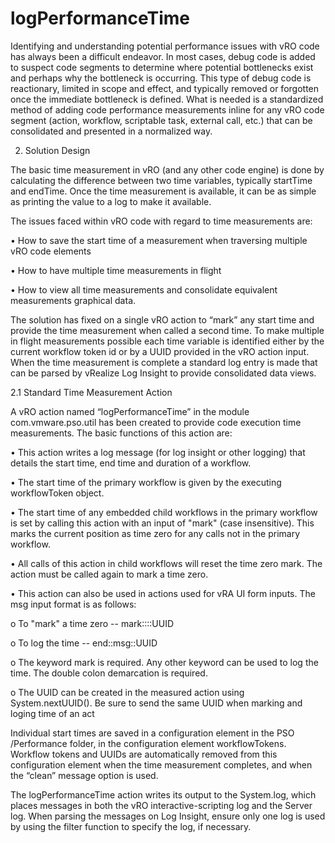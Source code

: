 # logPerformanceTime
Identifying and understanding potential performance issues with vRO code has always been a difficult endeavor. In most cases, debug code is added to suspect code segments to determine where potential bottlenecks exist and perhaps why the bottleneck is occurring. This type of debug code is reactionary, limited in scope and effect, and typically removed or forgotten once the immediate bottleneck is defined. What is needed is a standardized method of adding code performance measurements inline for any vRO code segment (action, workflow, scriptable task, external call, etc.) that can be consolidated and presented in a normalized way.

2.	Solution Design

The basic time measurement in vRO (and any other code engine) is done by calculating the difference between two time variables, typically startTime and endTime. Once the time measurement is available, it can be as simple as printing the value to a log to make it available.

The issues faced within vRO code with regard to time measurements are:

•	How to save the start time of a measurement when traversing multiple vRO code elements

•	How to have multiple time measurements in flight

•	How to view all time measurements and consolidate equivalent measurements graphical data.

The solution has fixed on a single vRO action to “mark” any start time and provide the time measurement when called a second time. To make multiple in flight measurements possible each time variable is identified either by the current workflow token id or by a UUID provided in the vRO action input. When the time measurement is complete a standard log entry is made that can be parsed by vRealize Log Insight to provide consolidated data views.


2.1	Standard Time Measurement Action

A vRO action named “logPerformanceTime” in the module com.vmware.pso.util has been created to provide code execution time measurements. The basic functions of this action are:

•	This action writes a log message (for log insight or other logging) that details the start time, end time and duration of a workflow.

•	The start time of the primary workflow is given by the executing workflowToken object.

•	The start time of any embedded child workflows in the primary workflow is set by calling this action with an input of "mark" (case insensitive). This marks the current position as time zero for any calls not in the primary workflow.

•	All calls of this action in child workflows will reset the time zero mark. The action must be called again to mark a time zero.

•	This action can also be used in actions used for vRA UI form inputs. The msg input format is as follows:

o	To "mark" a time zero -- mark::<msg>::UUID

o	To log the time -- end::msg::UUID

o	The keyword mark is required. Any other keyword can be used to log the time. The double colon demarcation is required. 

o	The UUID can be created in the measured action using System.nextUUID(). Be sure to send the same UUID when marking and loging time of an act

Individual start times are saved in a configuration element in the PSO /Performance folder, in the configuration element workflowTokens. Workflow tokens and UUIDs are automatically removed from this configuration element when the time measurement completes, and when the “clean” message option is used.

The logPerformanceTime action writes its output to the System.log, which places messages in both the vRO interactive-scripting log and the Server log. When parsing the messages on Log Insight, ensure only one log is used by using the filter function to specify the log, if necessary.

